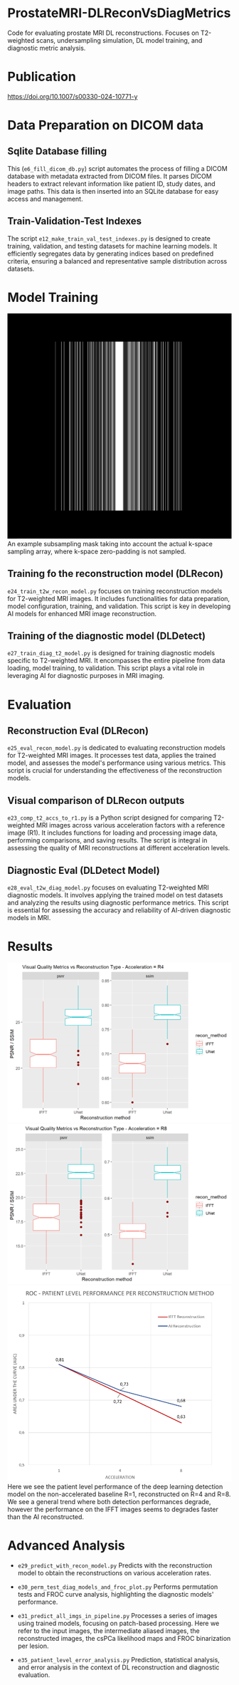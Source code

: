 # ProstateMRI-DLReconVsDiagMetrics
Code for evaluating prostate MRI DL reconstructions. Focuses on T2-weighted scans, undersampling simulation, DL model training, and diagnostic metric analysis.

# Publication
https://doi.org/10.1007/s00330-024-10771-y

# Data Preparation on DICOM data
## Sqlite Database filling
This (`e6_fill_dicom_db.py`) script automates the process of filling a DICOM database with metadata extracted from DICOM files. It parses DICOM headers to extract relevant information like patient ID, study dates, and image paths. This data is then inserted into an SQLite database for easy access and management.

## Train-Validation-Test Indexes
The script `e12_make_train_val_test_indexes.py` is designed to create training, validation, and testing datasets for machine learning models. It efficiently segregates data by generating indices based on predefined criteria, ensuring a balanced and representative sample distribution across datasets.

# Model Training
![mask](figures/mask.png)
An example subsampling mask taking into account the actual k-space sampling array, where k-space zero-padding is not sampled.
## Training fo the reconstruction model (DLRecon)
`e24_train_t2w_recon_model.py` focuses on training reconstruction models for T2-weighted MRI images. It includes functionalities for data preparation, model configuration, training, and validation. This script is key in developing AI models for enhanced MRI image reconstruction.

## Training of the diagnostic model (DLDetect)
`e27_train_diag_t2_model.py` is designed for training diagnostic models specific to T2-weighted MRI. It encompasses the entire pipeline from data loading, model training, to validation. This script plays a vital role in leveraging AI for diagnostic purposes in MRI imaging.


# Evaluation
## Reconstruction Eval (DLRecon)
`e25_eval_recon_model.py` is dedicated to evaluating reconstruction models for T2-weighted MRI images. It processes test data, applies the trained model, and assesses the model's performance using various metrics. This script is crucial for understanding the effectiveness of the reconstruction models.

## Visual comparison of DLRecon outputs
`e23_comp_t2_accs_to_r1.py` is a Python script designed for comparing T2-weighted MRI images across various acceleration factors with a reference image (R1). It includes functions for loading and processing image data, performing comparisons, and saving results. The script is integral in assessing the quality of MRI reconstructions at different acceleration levels.

## Diagnostic Eval (DLDetect Model)
`e28_eval_t2w_diag_model.py` focuses on evaluating T2-weighted MRI diagnostic models. It involves applying the trained model on test datasets and analyzing the results using diagnostic performance metrics. This script is essential for assessing the accuracy and reliability of AI-driven diagnostic models in MRI.


# Results
![image_quality_metrics_r4](figures/iqms_r4.png)
![image_quality_metrics_r8](figures/iqms_r8.png)
![roc_vs_accs](figures/roc_vs_accs.png)
Here we see the patient level performance of the deep learning detection model on the non-accelerated baseline R=1, reconstructed on R=4 and R=8.
We see a general trend where both detection performances degrade, however the performance on the IFFT images seems to degrades faster than the AI reconstructed.


# Advanced Analysis
- `e29_predict_with_recon_model.py` Predicts with the reconstruction model to obtain the reconstructions on various acceleration rates.

- `e30_perm_test_diag_models_and_froc_plot.py` Performs permutation tests and FROC curve analysis, highlighting the diagnostic models' performance.

- `e31_predict_all_imgs_in_pipeline.py` Processes a series of images using trained models, focusing on patch-based processing. Here we refer to the input images, the intermediate aliased images, the reconstructed images, the csPCa likelihood maps and FROC binarization per lesion.

- `e35_patient_level_error_analysis.py` Prediction, statistical analysis, and error analysis in the context of DL reconstruction and diagnostic evaluation.